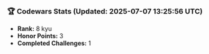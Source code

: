 ### 🏆 Codewars Stats (Updated: 2025-07-07 13:25:56 UTC)

- **Rank:** 8 kyu
- **Honor Points:** 3
- **Completed Challenges:** 1
